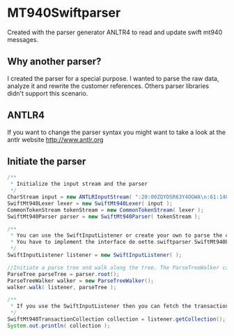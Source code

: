 # MT940Swiftparser

Created with the parser generator ANLTR4 to read and update swift mt940 messages.

## Why another parser?

I created the parser for a special purpose. I wanted to parse the raw data, analyze it and rewrite the customer references.
Others parser libraries didn't support this scenario.

## ANTLR4

If you want to change the parser syntax you might want to take a look at the antlr website
http://www.antlr.org

## Initiate the parser

```java
/**
 * Initialize the input stream and the parser
 */
CharStream input = new ANTLRInputStream( ":20:00ZQYDSR63Y4OGWA\n:61:1402190218D1156,14NCMZ100207602400//99100/074\n:86:833?00CASH CONCENTRATING BUCHUNG?1099100?20ACMS W/100 2076024 00\n-" );
SwiftMt940Lexer lexer = new SwiftMt940Lexer( input );
CommonTokenStream tokenStream = new CommonTokenStream( lexer );
SwiftMt940Parser parser = new SwiftMt940Parser( tokenStream );

/**
 * You can use the SwiftInputListener or create your own to parse the document
 * You have to implement the interface de.oette.swiftparser.SwiftMt940BaseListener
 */
SwiftInputListener listener = new SwiftInputListener( );

//Initiate a parse tree and walk along the tree. The ParseTreeWalker calls the listener methods
ParseTree parseTree = parser.root();
ParseTreeWalker walker = new ParseTreeWalker();
walker.walk( listener, parseTree );

/**
 * If you use the SwiftInputListener then you can fetch the transaction collection
 */
SwiftMt940TransactionCollection collection = listener.getCollection();
System.out.println( collection );
```